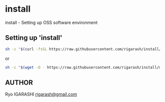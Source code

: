 # install

install - Setting up OSS software environment

## Setting up 'install'

```sh
sh -c "$(curl -fsSL https://raw.githubusercontent.com/rigarash/install/master/bootstrap)"
```

or

```sh
sh -c "$(wget -O - https://raw.githubusercontent.com/rigarash/install/master/bootstrap)"
```

## AUTHOR

Ryo IGARASHI <rigarash@gmail.com>
